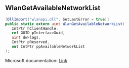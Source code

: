 ## WlanGetAvailableNetworkList

```csharp
[DllImport("wlanapi.dll", SetLastError = true)]
public static extern uint WlanGetAvailableNetworkList(
   IntPtr hClientHandle,
   ref GUID pInterfaceGuid,
   uint dwFlags,
   IntPtr pReserved,
   out IntPtr ppAvailableNetworkList
);
```

Microsoft documentation: [Link](https://docs.microsoft.com/en-us/windows/win32/api/wlanapi/nf-wlanapi-wlangetavailablenetworklist)
